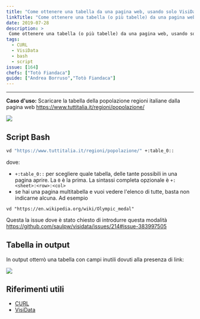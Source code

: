```yaml
---
title: "Come ottenere una tabella da una pagina web, usando solo VisiData"
linkTitle: "Come ottenere una tabella (o più tabelle) da una pagina web, usando solo VisiData"
date: 2019-07-28
description: >
 Come ottenere una tabella (o più tabelle) da una pagina web, usando solo [VisiData](https://www.visidata.org/).
tags:
  - CURL
  - VisiData
  - bash
  - script
issue: [164]
chefs: ["Totò Fiandaca"]
guide: ["Andrea Borruso","Totò Fiandaca"]
---
```


---

**Caso d'uso:** Scaricare la tabella della popolazione regioni italiane dalla pagina web https://www.tuttitalia.it/regioni/popolazione/

![](https://user-images.githubusercontent.com/7631137/99191863-eca4ab80-276f-11eb-8e09-f335a8d30598.png)

## Script Bash

```bash
vd "https://www.tuttitalia.it/regioni/popolazione/" +:table_0::
```

dove:

- `+:table_0::` per scegliere quale tabella, delle tante possibili in una pagina aprire. La `0` è la prima. La sintassi completa opzionale è `+:<sheet>:<row>:<col>`
- se hai una pagina multitabella e vuoi vedere l'elenco di tutte, basta non indicarne alcuna. Ad esempio 

```
vd "https://en.wikipedia.org/wiki/Olympic_medal"
```

Questa la issue dove è stato chiesto di introdurre questa modalità https://github.com/saulpw/visidata/issues/214#issue-383997505

## Tabella in output

In output otterrò una tabella con campi inutili dovuti alla presenza di link:

![](https://user-images.githubusercontent.com/7631137/99196414-85492480-278c-11eb-8c18-33803619af6a.png)

## Riferimenti utili

- [CURL](https://curl.haxx.se/)
- [VisiData](https://www.visidata.org/)

